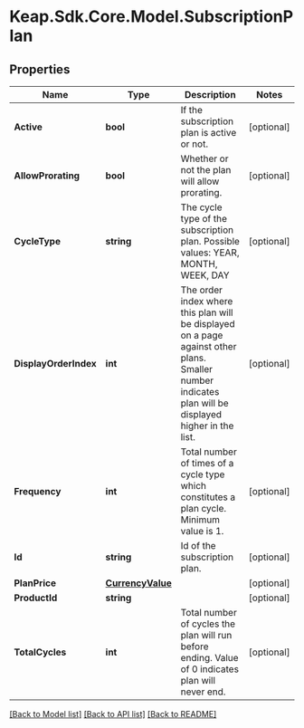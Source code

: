 # Keap.Sdk.Core.Model.SubscriptionPlan

## Properties

Name | Type | Description | Notes
------------ | ------------- | ------------- | -------------
**Active** | **bool** | If the subscription plan is active or not. | [optional] 
**AllowProrating** | **bool** | Whether or not the plan will allow prorating. | [optional] 
**CycleType** | **string** | The cycle type of the subscription plan. Possible values: YEAR, MONTH, WEEK, DAY | [optional] 
**DisplayOrderIndex** | **int** | The order index where this plan will be displayed on a page against other plans. Smaller number indicates plan will be displayed higher in the list. | [optional] 
**Frequency** | **int** | Total number of times of a cycle type which constitutes a plan cycle. Minimum value is 1. | [optional] 
**Id** | **string** | Id of the subscription plan. | [optional] 
**PlanPrice** | [**CurrencyValue**](CurrencyValue.md) |  | [optional] 
**ProductId** | **string** |  | [optional] 
**TotalCycles** | **int** | Total number of cycles the plan will run before ending. Value of 0 indicates plan will never end. | [optional] 

[[Back to Model list]](../README.md#documentation-for-models) [[Back to API list]](../README.md#documentation-for-api-endpoints) [[Back to README]](../README.md)

